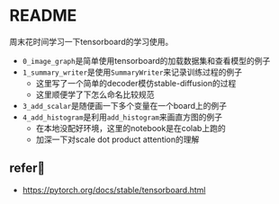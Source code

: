 # README

周末花时间学习一下tensorboard的学习使用。

- `0_image_graph`是简单使用tensorboard的加载数据集和查看模型的例子
- `1_summary_writer`是使用`SummaryWriter`来记录训练过程的例子
  - 这里写了一个简单的decoder模仿stable-diffusion的过程
  - 这里顺便学了下怎么命名比较规范
- `3_add_scalar`是随便画一下多个变量在一个board上的例子
- `4_add_histogram`是利用`add_histogram`来画直方图的例子
  - 在本地没配好环境，这里的notebook是在colab上跑的
  - 加深一下对scale dot product attention的理解

## refer🔗

- https://pytorch.org/docs/stable/tensorboard.html